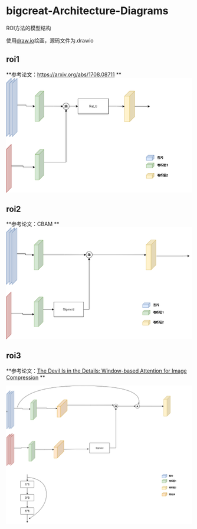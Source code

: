 ﻿# bigcreat-Architecture-Diagrams

ROI方法的模型结构

使用[draw.io](https://app.diagrams.net)绘画，源码文件为.drawio

## roi1

**参考论文：https://arxiv.org/abs/1708.08711
**
![](roi1.png)

## roi2

**参考论文：CBAM
**
![](roi2.png)

## roi3

**参考论文：[The Devil Is in the Details: Window-based Attention for Image Compression](https://arxiv.org/abs/2203.08450)
**

![](roi3.png)
